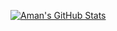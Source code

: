 [![Aman's GitHub Stats](https://github-readme-stats.vercel.app/api?username=CtrlFiveCode&show_icons=true&theme=vision-friendly-dark&bg_color=00000000)](https://github.com/anuraghazra/github-readme-stats)

